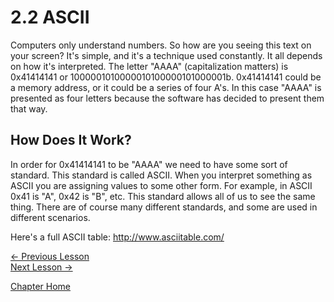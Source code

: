 # 2.2 ASCII
Computers only understand numbers. So how are you seeing this text on your screen? It's simple, and it's a technique used constantly. It all depends on how it's interpreted. The letter "AAAA" (capitalization matters) is 0x41414141 or 1000001010000010100000101000001b. 0x41414141 could be a memory address, or it could be a series of four A's. In this case "AAAA" is presented as four letters because the software has decided to present them that way.

## How Does It Work?
In order for 0x41414141 to be "AAAA" we need to have some sort of standard. This standard is called ASCII. When you interpret something as ASCII you are assigning values to some other form. For example, in ASCII 0x41 is "A", 0x42 is "B", etc. This standard allows all of us to see the same thing. There are of course many different standards, and some are used in different scenarios.

Here's a full ASCII table: http://www.asciitable.com/

[<- Previous Lesson](2.1%20NumberSystems.md)  
[Next Lesson ->](2.3%20BitsAndBytes.md)  


[Chapter Home](2.0%20BinaryBasics.md)  
